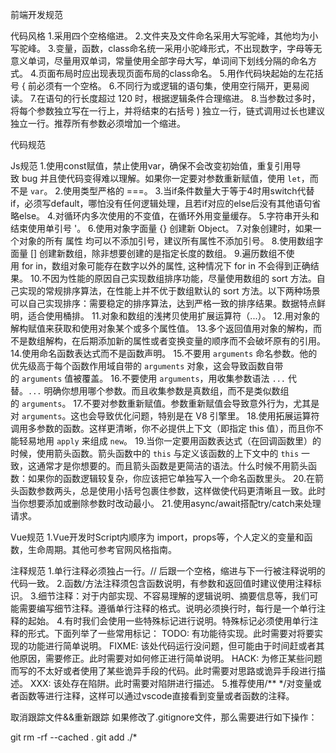 前端开发规范

代码风格
1.采用四个空格缩进。
2.文件夹及文件命名采用大写驼峰，其他均为小写驼峰。
3.变量，函数，class命名统一采用小驼峰形式，不出现数字，字母等无意义单词，尽量用双单词，常量使用全部字母大写，单词间下划线分隔的命名方式。
4.页面布局时应出现表现页面布局的class命名。
5.用作代码块起始的左花括号 { 前必须有一个空格。
6.不同行为或逻辑的语句集，使用空行隔开，更易阅读。
7.在语句的行长度超过 120 时，根据逻辑条件合理缩进。
8.当参数过多时，将每个参数独立写在一行上，并将结束的右括号 ) 独立一行，链式调用过长也建议独立一行。推荐所有参数必须增加一个缩进。

代码规范

Js规范
1.使用const赋值，禁止使用var，确保不会改变初始值，重复引用导致 bug 并且使代码变得难以理解。如果你一定要对参数重新赋值，使用 `let`，而不是 `var`。
2.使用类型严格的 ===。
3.当if条件数量大于等于4时用switch代替if，必须写default，哪怕没有任何逻辑处理，且若if对应的else后没有其他语句省略else。
4.对循环内多次使用的不变值，在循环外用变量缓存。
5.字符串开头和结束使用单引号 '。
6.使用对象字面量 {} 创建新 Object。
7.对象创建时，如果一个对象的所有 属性 均可以不添加引号，建议所有属性不添加引号。
8.使用数组字面量 [] 创建新数组，除非想要创建的是指定长度的数组。
9.遍历数组不使用 for in，数组对象可能存在数字以外的属性, 这种情况下 for in 不会得到正确结果。
10.不因为性能的原因自己实现数组排序功能，尽量使用数组的 sort 方法。自己实现的常规排序算法，在性能上并不优于数组默认的 sort 方法。以下两种场景可以自己实现排序：需要稳定的排序算法，达到严格一致的排序结果。数据特点鲜明，适合使用桶排。
11.对象和数组的浅拷贝使用扩展运算符（...）。
12.用对象的解构赋值来获取和使用对象某个或多个属性值。
13.多个返回值用对象的解构，而不是数组解构，在后期添加新的属性或者变换变量的顺序而不会破坏原有的引用。
14.使用命名函数表达式而不是函数声明。
15.不要用 `arguments` 命名参数。他的优先级高于每个函数作用域自带的 `arguments` 对象，这会导致函数自带的 `arguments` 值被覆盖。
16.不要使用 `arguments`，用收集参数语法 `...` 代替。`...` 明确你想用哪个参数。而且收集参数是真数组，而不是类似数组的 `arguments`。
17.不要对参数重新赋值。参数重新赋值会导致意外行为，尤其是对 `arguments`。这也会导致优化问题，特别是在 V8 引擎里。
18.使用拓展运算符调用多参数的函数。这样更清晰，你不必提供上下文（即指定 this 值），而且你不能轻易地用 `apply` 来组成 `new`。
19.当你一定要用函数表达式（在回调函数里）的时候，使用箭头函数。箭头函数中的 `this` 与定义该函数的上下文中的 `this` 一致，这通常才是你想要的。而且箭头函数是更简洁的语法。什么时候不用箭头函数：如果你的函数逻辑较复杂，你应该把它单独写入一个命名函数里头。
20.在箭头函数参数两头，总是使用小括号包裹住参数，这样做使代码更清晰且一致。此时当你想要添加或删除参数时改动最小。
21.使用async/await搭配try/catch来处理请求。

Vue规范
1.Vue开发时Script内顺序为 import，props等，个人定义的变量和函数，生命周期。其他可参考官网风格指南。

注释规范
1.单行注释必须独占一行。// 后跟一个空格，缩进与下一行被注释说明的代码一致。
2.函数/方法注释须包含函数说明，有参数和返回值时建议使用注释标识。
3.细节注释：对于内部实现、不容易理解的逻辑说明、摘要信息等，我们可能需要编写细节注释。遵循单行注释的格式。说明必须换行时，每行是一个单行注释的起始。
4.有时我们会使用一些特殊标记进行说明。特殊标记必须使用单行注释的形式。下面列举了一些常用标记：
TODO: 有功能待实现。此时需要对将要实现的功能进行简单说明。
FIXME: 该处代码运行没问题，但可能由于时间赶或者其他原因，需要修正。此时需要对如何修正进行简单说明。
HACK: 为修正某些问题而写的不太好或者使用了某些诡异手段的代码。此时需要对思路或诡异手段进行描述。
XXX: 该处存在陷阱。此时需要对陷阱进行描述。
5.推荐使用/** */对变量或者函数等进行注释，这样可以通过vscode直接看到变量或者函数的注释。

取消跟踪文件&&重新跟踪
如果修改了.gitignore文件，那么需要进行如下操作：

git rm -rf --cached .
git add ./*